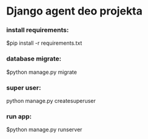 # Django agent deo projekta
### install requirements:
$pip install -r requirements.txt

### database migrate:
$python manage.py migrate

### super user:
python manage.py createsuperuser

### run app:
$python manage.py runserver
